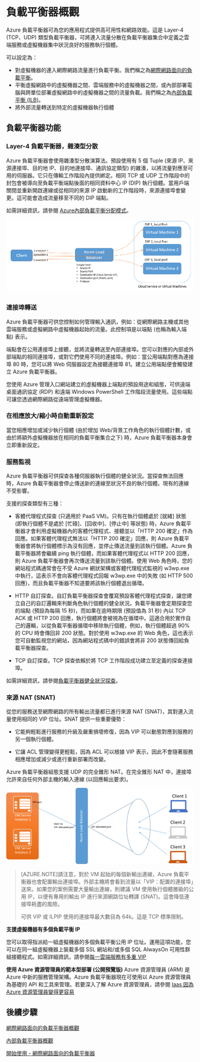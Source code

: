 <properties 
   pageTitle="Azure 負載平衡器概觀 | Microsoft Azure"
   description="Azure 負載平衡器功能、架構和實作的概觀。有助於了解負載平衡器的運作方式，並將其用於雲端"
   services="load-balancer"
   documentationCenter="na"
   authors="joaoma"
   manager="adinah"
   editor="tysonn" />
<tags 
   ms.service="load-balancer"
   ms.devlang="na"
   ms.topic="article"
   ms.tgt_pltfrm="na"
   ms.workload="infrastructure-services"
   ms.date="10/16/2015"
   ms.author="joaoma" />


# 負載平衡器概觀 
Azure 負載平衡器可為您的應用程式提供高可用性和網路效能。這是 Layer-4 (TCP、UDP) 類型負載平衡器，可將連入流量分散在負載平衡器集合中定義之雲端服務或虛擬機器集中狀況良好的服務執行個體。
 
可以設定為：

- 對虛擬機器的連入網際網路流量進行負載平衡。我們稱之為[網際網路面向的負載平衡](load-balancer-internet-overview.md)。
- 平衡虛擬網路中的虛擬機器之間、雲端服務中的虛擬機器之間，或內部部署電腦與跨單位部署虛擬網路中的虛擬機器之間的流量負載。我們稱之為[內部負載平衡 (ILB)](load-balancer-internal-overview.md)。
- 	將外部流量轉送到特定的虛擬機器執行個體


## 負載平衡器功能

### Layer-4 負載平衡器，雜湊型分散

Azure 負載平衡器會使用雜湊型分散演算法。預設使用有 5 個 Tuple (來源 IP、來源連接埠、目的地 IP、目的地連接埠、通訊協定類型) 的雜湊，以將流量對應至可用的伺服器。它只在傳輸工作階段內提供綁定。相同 TCP 或 UDP 工作階段中的封包會被導向至負載平衡端點後面的相同資料中心 IP (DIP) 執行個體。當用戶端關閉並重新開啟連線或從相同的來源 IP 啟動新的工作階段時，來源連接埠會變更。這可能會造成流量移至不同的 DIP 端點。


如需詳細資訊，請參閱 [Azure內部負載平衡分配模式](load-balancer-distribution-mode.md)。

![雜湊型負載平衡器](./media/load-balancer-overview/load-balancer-distribution.png)

### 連接埠轉送

Azure 負載平衡器可供您控制如何管理輸入通訊，例如：從網際網路主機或其他雲端服務或虛擬網路中虛擬機器起始的流量。此控制項是以端點 (也稱為輸入端點) 表示。

端點會在公用連接埠上接聽，並將流量轉送至內部連接埠。您可以對應的內部或外部端點的相同連接埠，或對它們使用不同的連接埠。例如：當公用端點對應為連接埠 80 時，您可以將 Web 伺服器設定為接聽連接埠 81。建立公用端點便會觸發建立 Azure 負載平衡器。

您使用 Azure 管理入口網站建立的虛擬機器上端點的預設用途和組態，可供遠端桌面通訊協定 (RDP) 和遠端 Windows PowerShell 工作階段流量使用。這些端點可讓您透過網際網路從遠端管理虛擬機器。


### 在相應放大/縮小時自動重新設定

當您相應增加或減少執行個體 (由於增加 Web/背景工作角色的執行個體計數，或由於將額外虛擬機器放在相同的負載平衡集合之下) 時，Azure 負載平衡器本身會立即重新設定。


### 服務監視
Azure 負載平衡器可供探查各種伺服器執行個體的健全狀況。當探查無法回應時，Azure 負載平衡器會停止傳送新的連線至狀況不良的執行個體。現有的連線不受影響。

支援的探查類型有三種：
 
- 客體代理程式探查 (只適用於 PaaS VM)。只有在執行個體處於 [就緒] 狀態 (即執行個體不是處於 [忙碌]、[回收中]、[停止中] 等狀態) 時，Azure 負載平衡器才會利用虛擬機器內的客體代理程式、接聽並以「HTTP 200 確定」作為回應。如果客體代理程式無法以「HTTP 200 確定」回應，則 Azure 負載平衡器會將執行個體標示為沒有回應，並停止傳送流量到該執行個體。Azure 負載平衡器將會繼續 ping 執行個體，而如果客體代理程式以 HTTP 200 回應，則 Azure 負載平衡器會再次傳送流量到該執行個體。使用 Web 角色時，您的網站程式碼通常會在不受 Azure 網狀架構或客體代理程式監視的 w3wp.exe 中執行，這表示不會向客體代理程式回報 w3wp.exe 中的失敗 (如 HTTP 500 回應)，而且負載平衡器不知道要將該執行個體退出循環。

- HTTP 自訂探查。自訂負載平衡器探查會覆寫預設客體代理程式探查，讓您建立自己的自訂邏輯來判斷角色執行個體的健全狀況。負載平衡器會定期探查您的端點 (預設為每隔 15 秒)，而如果在逾時期限 (預設值為 31 秒) 內以 TCP ACK 或 HTTP 200 回應，執行個體將會被視為在循環中。這適合用於實作自己的邏輯，以從負載平衡器循環中移除執行個體，例如，執行個體超過 90% 的 CPU 時會傳回非 200 狀態。對於使用 w3wp.exe 的 Web 角色，這也表示您可自動監視您的網站，因為網站程式碼中的錯誤會將非 200 狀態傳回給負載平衡器探查。

- TCP 自訂探查。TCP 探查依賴於將 TCP 工作階段成功建立至定義的探查連接埠。

如需詳細資訊，請參閱[負載平衡器健全狀況探查](https://msdn.microsoft.com/library/azure/jj151530.aspx)。

### 來源 NAT (SNAT)


從您的服務送至網際網路的所有輸出流量都已進行來源 NAT (SNAT)，其對連入流量使用相同的 VIP 位址。SNAT 提供一些重要優勢：

- 它能夠輕鬆進行服務的升級及嚴重損壞修復，因為 VIP 可以動態對應到服務的另一個執行個體。

- 它讓 ACL 管理變得更輕鬆，因為 ACL 可以根據 VIP 表示，因此不會隨著服務相應增加或減少或進行重新部署而改變。

Azure 負載平衡器組態支援 UDP 的完全錐形 NAT。在完全錐形 NAT 中，連接埠允許來自任何外部主機的輸入連線 (以回應輸出要求)。

![snat](./media/load-balancer-overview/load-balancer-snat.png)


>[AZURE.NOTE]請注意，對於 VM 起始的每個新輸出連線，Azure 負載平衡器也會配置輸出連接埠。外部主機將會看到流量以「VIP：配置的連接埠」送來。如果您的案例需要大量輸出連線，則建議 VM 使用執行個體層級的公用 IP，以便有專用的輸出 IP 進行來源網路位址轉譯 (SNAT)。這會降低連接埠耗盡的風險。
>
>可供 VIP 或 ILPIP 使用的連接埠最大數目為 64k。這是 TCP 標準限制。


**支援虛擬機器有多個負載平衡 IP**

您可以取得指派給一組虛擬機器的多個負載平衡公用 IP 位址。運用這項功能，您可以在同一組虛擬機器上裝載多個 SSL 網站和/或多個 SQL AlwaysOn 可用性群組接聽程式。如需詳細資訊，請參閱[每一雲端服務有多重 VIP](load-balancer-multivip.md)

**使用 Azure 資源管理員的範本型部署 (公開預覽版)** Azure 資源管理員 (ARM) 是 Azure 中新的服務管理架構。Azure 負載平衡器現在可使用以 Azure 資源管理員為基礎的 API 和工具來管理。若要深入了解 Azure 資源管理員，請參閱 [Iaas 因為 Azure 資源管理員變得更容易](http://azure.microsoft.com/blog/2015/04/29/iaas-just-got-easier-again/)


## 後續步驟

[網際網路面向的負載平衡器概觀](load-balancer-internet-overview.md)

[內部負載平衡器概觀](load-balancer-internal-overview.md)

[開始使用 - 網際網路面向的負載平衡器](load-balancer-internet-getstarted.md)
 

<!---HONumber=Oct15_HO4-->